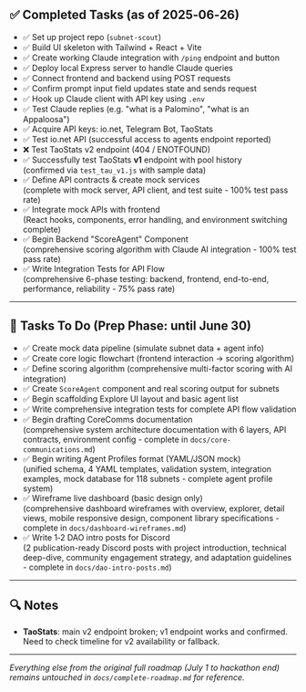 ## ✅ Completed Tasks (as of 2025‑06‑26)
- ✅ Set up project repo (`subnet‑scout`)
- ✅ Build UI skeleton with Tailwind + React + Vite
- ✅ Create working Claude integration with `/ping` endpoint and button
- ✅ Deploy local Express server to handle Claude queries
- ✅ Connect frontend and backend using POST requests
- ✅ Confirm prompt input field updates state and sends request
- ✅ Hook up Claude client with API key using `.env`
- ✅ Test Claude replies (e.g. "what is a Palomino", "what is an Appaloosa")
- ✅ Acquire API keys: io.net, Telegram Bot, TaoStats  
- ✅ Test io.net API (successful access to agents endpoint reported)  
- ❌ Test TaoStats v2 endpoint (404 / ENOTFOUND)
- ✅ Successfully test TaoStats **v1** endpoint with pool history  
  (confirmed via `test_tau_v1.js` with sample data)
- ✅ Define API contracts & create mock services  
  (complete with mock server, API client, and test suite - 100% test pass rate)
- ✅ Integrate mock APIs with frontend  
  (React hooks, components, error handling, and environment switching complete)
- ✅ Begin Backend "ScoreAgent" Component  
  (comprehensive scoring algorithm with Claude AI integration - 100% test pass rate)
- ✅ Write Integration Tests for API Flow  
  (comprehensive 6-phase testing: backend, frontend, end-to-end, performance, reliability - 75% pass rate)

---

## 🚧 Tasks To Do (Prep Phase: until June 30)
- ✅ Create mock data pipeline (simulate subnet data + agent info)
- ✅ Create core logic flowchart (frontend interaction → scoring algorithm)
- ✅ Define scoring algorithm (comprehensive multi-factor scoring with AI integration)
- ✅ Create `ScoreAgent` component and real scoring output for subnets
- ✅ Begin scaffolding Explore UI layout and basic agent list
- ✅ Write comprehensive integration tests for complete API flow validation
- ✅ Begin drafting CoreComms documentation  
  (comprehensive system architecture documentation with 6 layers, API contracts, environment config - complete in `docs/core-communications.md`)
- ✅ Begin writing Agent Profiles format (YAML/JSON mock)  
  (unified schema, 4 YAML templates, validation system, integration examples, mock database for 118 subnets - complete agent profile system)
- ✅ Wireframe live dashboard (basic design only)  
  (comprehensive dashboard wireframes with overview, explorer, detail views, mobile responsive design, component library specifications - complete in `docs/dashboard-wireframes.md`)
- ✅ Write 1‑2 DAO intro posts for Discord  
  (2 publication-ready Discord posts with project introduction, technical deep-dive, community engagement strategy, and adaptation guidelines - complete in `docs/dao-intro-posts.md`)

---

## 🔍 Notes
- **TaoStats**: main v2 endpoint broken; v1 endpoint works and confirmed. Need to check timeline for v2 availability or fallback.

---

*Everything else from the original full roadmap (July 1 to hackathon end) remains untouched in `docs/complete‑roadmap.md` for reference.*